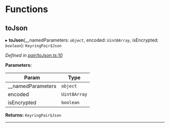

# Functions

<a id="tojson"></a>

##  toJson

▸ **toJson**(__namedParameters: *`object`*, encoded: *`Uint8Array`*, isEncrypted: *`boolean`*): `KeyringPair$Json`

*Defined in [pair/toJson.ts:10](https://github.com/polkadot-js/common/blob/1fb1f9d/packages/keyring/src/pair/toJson.ts#L10)*

**Parameters:**

| Param | Type |
| ------ | ------ |
| __namedParameters | `object` |
| encoded | `Uint8Array` |
| isEncrypted | `boolean` |

**Returns:** `KeyringPair$Json`

___

